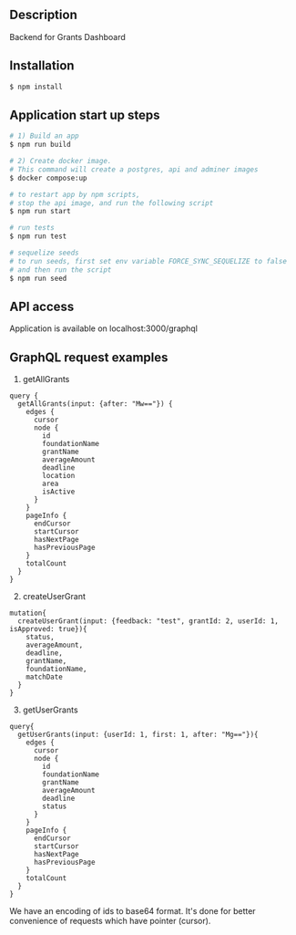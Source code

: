 ## Description

Backend for Grants Dashboard

## Installation

```bash
$ npm install
```

## Application start up steps

```bash
# 1) Build an app
$ npm run build

# 2) Create docker image. 
# This command will create a postgres, api and adminer images
$ docker compose:up

# to restart app by npm scripts,
# stop the api image, and run the following script
$ npm run start

# run tests
$ npm run test

# sequelize seeds
# to run seeds, first set env variable FORCE_SYNC_SEQUELIZE to false
# and then run the script
$ npm run seed
```

## API access
Application is available on localhost:3000/graphql

## GraphQL request examples
1) getAllGrants
```
query {
  getAllGrants(input: {after: "Mw=="}) {
    edges {
      cursor
      node {
        id
        foundationName
        grantName
        averageAmount
        deadline
        location
        area
        isActive
      }
    }
    pageInfo {
      endCursor
      startCursor
      hasNextPage
      hasPreviousPage
    }
    totalCount
  }
}
```

2) createUserGrant
```
mutation{
  createUserGrant(input: {feedback: "test", grantId: 2, userId: 1, isApproved: true}){
    status,
    averageAmount,
    deadline,
    grantName,
    foundationName,
    matchDate
  }
}
```

3) getUserGrants
```
query{
  getUserGrants(input: {userId: 1, first: 1, after: "Mg=="}){
    edges {
      cursor
      node {
        id
        foundationName
        grantName
        averageAmount
        deadline
        status
      }
    }
    pageInfo {
      endCursor
      startCursor
      hasNextPage
      hasPreviousPage
    }
    totalCount
  }
}
```

We have an encoding of ids to base64 format. 
It's done for better convenience of requests which have pointer (cursor). 